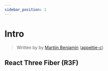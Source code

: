 ```yaml
---
sidebar_position: 1
---
```


# Intro

> Written by
> by [Martijn Benjamin](https://www.linkedin.com/in/martijn-benjamin/) ([appeltje-c](https://github.com/appeltje-c))
>

## React Three Fiber (R3F)
